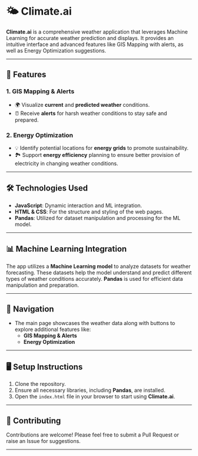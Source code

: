 # 🌤️ Climate.ai

**Climate.ai** is a comprehensive weather application that leverages Machine Learning for accurate weather prediction and displays. It provides an intuitive interface and advanced features like GIS Mapping with alerts, as well as Energy Optimization suggestions.

---

## 🚀 Features

### 1. **GIS Mapping & Alerts**
- 🌍 Visualize **current** and **predicted weather** conditions.
- ⏰ Receive **alerts** for harsh weather conditions to stay safe and prepared.

### 2. **Energy Optimization**
- 💡 Identify potential locations for **energy grids** to promote sustainability.
- 🏞️ Support **energy efficiency** planning to ensure better provision of electricity in changing weather conditions.

---

## 🛠️ Technologies Used
- **JavaScript**: Dynamic interaction and ML integration.
- **HTML & CSS**: For the structure and styling of the web pages.
- **Pandas**: Utilized for dataset manipulation and processing for the ML model.

---

## 📊 Machine Learning Integration
The app utilizes a **Machine Learning model** to analyze datasets for weather forecasting. These datasets help the model understand and predict different types of weather conditions accurately. **Pandas** is used for efficient data manipulation and preparation.

---

## 🔗 Navigation
- The main page showcases the weather data along with buttons to explore additional features like:
  - **GIS Mapping & Alerts**
  - **Energy Optimization**

---

## 🖥️ Setup Instructions
1. Clone the repository.
2. Ensure all necessary libraries, including **Pandas**, are installed.
3. Open the `index.html` file in your browser to start using **Climate.ai**.

---

## 🌱 Contributing
Contributions are welcome! Please feel free to submit a Pull Request or raise an Issue for suggestions.

---


